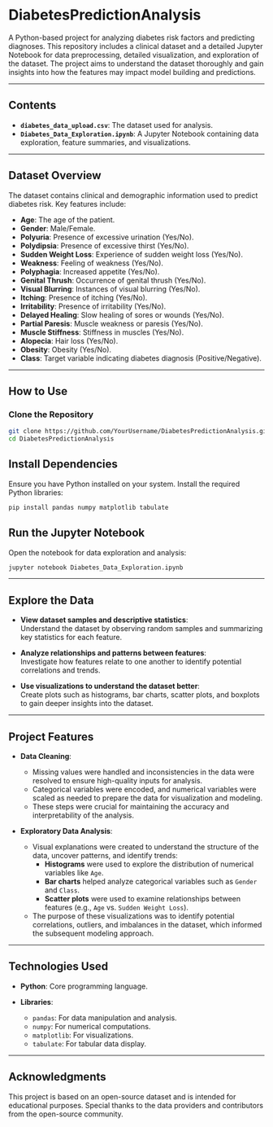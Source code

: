 # **DiabetesPredictionAnalysis**

A Python-based project for analyzing diabetes risk factors and predicting diagnoses. This repository includes a clinical dataset and a detailed Jupyter Notebook for data preprocessing, detailed visualization, and exploration of the dataset. The project aims to understand the dataset thoroughly and gain insights into how the features may impact model building and predictions.

---

## **Contents**

- **`diabetes_data_upload.csv`**: The dataset used for analysis.
- **`Diabetes_Data_Exploration.ipynb`**: A Jupyter Notebook containing data exploration, feature summaries, and visualizations.

---

## **Dataset Overview**

The dataset contains clinical and demographic information used to predict diabetes risk. Key features include:

- **Age**: The age of the patient.
- **Gender**: Male/Female.
- **Polyuria**: Presence of excessive urination (Yes/No).
- **Polydipsia**: Presence of excessive thirst (Yes/No).
- **Sudden Weight Loss**: Experience of sudden weight loss (Yes/No).
- **Weakness**: Feeling of weakness (Yes/No).
- **Polyphagia**: Increased appetite (Yes/No).
- **Genital Thrush**: Occurrence of genital thrush (Yes/No).
- **Visual Blurring**: Instances of visual blurring (Yes/No).
- **Itching**: Presence of itching (Yes/No).
- **Irritability**: Presence of irritability (Yes/No).
- **Delayed Healing**: Slow healing of sores or wounds (Yes/No).
- **Partial Paresis**: Muscle weakness or paresis (Yes/No).
- **Muscle Stiffness**: Stiffness in muscles (Yes/No).
- **Alopecia**: Hair loss (Yes/No).
- **Obesity**: Obesity (Yes/No).
- **Class**: Target variable indicating diabetes diagnosis (Positive/Negative).

---

## **How to Use**

### Clone the Repository

```bash
git clone https://github.com/YourUsername/DiabetesPredictionAnalysis.git
cd DiabetesPredictionAnalysis
```

## **Install Dependencies**

Ensure you have Python installed on your system. Install the required Python libraries:

```bash
pip install pandas numpy matplotlib tabulate
```
## **Run the Jupyter Notebook**
Open the notebook for data exploration and analysis:

```bash
jupyter notebook Diabetes_Data_Exploration.ipynb
```
---
## **Explore the Data**

- **View dataset samples and descriptive statistics**:  
  Understand the dataset by observing random samples and summarizing key statistics for each feature.

- **Analyze relationships and patterns between features**:  
  Investigate how features relate to one another to identify potential correlations and trends.

- **Use visualizations to understand the dataset better**:  
  Create plots such as histograms, bar charts, scatter plots, and boxplots to gain deeper insights into the dataset.
---
## **Project Features**

- **Data Cleaning**:
  - Missing values were handled and inconsistencies in the data were resolved to ensure high-quality inputs for analysis.
  - Categorical variables were encoded, and numerical variables were scaled as needed to prepare the data for visualization and modeling.
  - These steps were crucial for maintaining the accuracy and interpretability of the analysis.

- **Exploratory Data Analysis**:
  - Visual explanations were created to understand the structure of the data, uncover patterns, and identify trends:
    - **Histograms** were used to explore the distribution of numerical variables like `Age`.
    - **Bar charts** helped analyze categorical variables such as `Gender` and `Class`.
    - **Scatter plots** were used to examine relationships between features (e.g., `Age` vs. `Sudden Weight Loss`).
  - The purpose of these visualizations was to identify potential correlations, outliers, and imbalances in the dataset, which informed the subsequent modeling approach.
---
## **Technologies Used**

- **Python**: Core programming language.

- **Libraries**:
  - `pandas`: For data manipulation and analysis.
  - `numpy`: For numerical computations.
  - `matplotlib`: For visualizations.
  - `tabulate`: For tabular data display.

---

## **Acknowledgments**

This project is based on an open-source dataset and is intended for educational purposes. Special thanks to the data providers and contributors from the open-source community.


